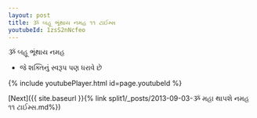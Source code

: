 ```yaml
---
layout: post
title: ૐ બહૂ ભૂંથાય નમહ ૧૧ ટાઈમ્સ
youtubeId: 1zsS2nNcfeo
---
```

 
 
 ૐ બહૂ ભૂંથાય નમહ  
 
 -  જે શક્તિનું સ્વરૂપ પણ ધરાવે છે 
 
  
 
  
 
 
 
 
 
 


{% include youtubePlayer.html id=page.youtubeId %}
 
[Next]({{ site.baseurl }}{% link  split1/_posts/2013-09-03-ૐ મહા થાપશે નમહ ૧૧ ટાઈમ્સ.md%})
 
